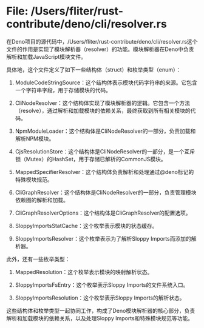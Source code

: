 # File: /Users/fliter/rust-contribute/deno/cli/resolver.rs

在Deno项目的源代码中，/Users/fliter/rust-contribute/deno/cli/resolver.rs这个文件的作用是实现了模块解析器（resolver）的功能。模块解析器在Deno中负责解析和加载JavaScript模块文件。

具体地，这个文件定义了如下一些结构体（struct）和枚举类型（enum）：

1. ModuleCodeStringSource：这个结构体表示模块代码字符串的来源。它包含一个字符串字段，用于存储模块的代码。

2. CliNodeResolver：这个结构体实现了模块解析器的逻辑。它包含一个方法（resolve），通过解析和加载模块的依赖关系，最终获取到所有相关模块的代码。

3. NpmModuleLoader：这个结构体是CliNodeResolver的一部分，负责加载和解析NPM模块。

4. CjsResolutionStore：这个结构体是CliNodeResolver的一部分，是一个互斥锁（Mutex）的HashSet，用于存储已解析的CommonJS模块。

5. MappedSpecifierResolver：这个结构体负责解析和处理通过@deno标记的特殊模块规范。

6. CliGraphResolver：这个结构体是CliNodeResolver的一部分，负责管理模块依赖图的解析和加载。

7. CliGraphResolverOptions：这个结构体是CliGraphResolver的配置选项。

8. SloppyImportsStatCache：这个枚举表示模块的状态缓存。

9. SloppyImportsResolver：这个枚举表示为了解析Sloppy Imports而添加的解析器。

此外，还有一些枚举类型：

1. MappedResolution：这个枚举表示模块的映射解析状态。

2. SloppyImportsFsEntry：这个枚举表示Sloppy Imports的文件系统入口。

3. SloppyImportsResolution：这个枚举表示Sloppy Imports的解析状态。

这些结构体和枚举类型一起协同工作，构成了Deno模块解析器的核心部分，负责解析和加载模块的依赖关系，以及处理Sloppy Imports和特殊模块规范等功能。

